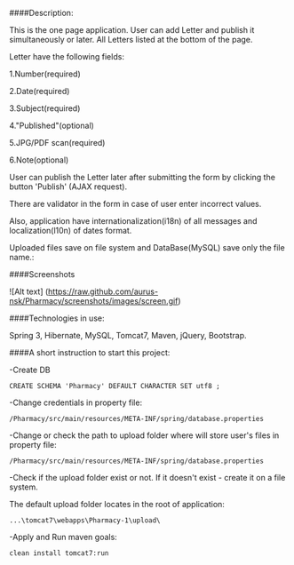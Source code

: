 ####Description:

This is the one page application. User can add Letter and publish it simultaneously or later. All Letters listed at the bottom of the page. 

Letter have the following fields:

1.Number(required)

2.Date(required)

3.Subject(required)

4."Published"(optional)

5.JPG/PDF scan(required)

6.Note(optional)

User can publish the Letter later after submitting the form by clicking the button 'Publish' (AJAX request).

There are validator in the form in case of user enter incorrect values.

Also, application have internationalization(i18n) of all messages and localization(l10n) of dates format.

Uploaded files save on file system and DataBase(MySQL) save only the file name.:

####Screenshots

![Alt text] (https://raw.github.com/aurus-nsk/Pharmacy/screenshots/images/screen.gif)

####Technologies in use: 

Spring 3, Hibernate, MySQL, Tomcat7, Maven, jQuery, Bootstrap.

####A short instruction to start this project:

-Create DB

	CREATE SCHEMA 'Pharmacy' DEFAULT CHARACTER SET utf8 ;

-Change credentials in property file:

	/Pharmacy/src/main/resources/META-INF/spring/database.properties

-Change or check the path to upload folder where will store user's files in property file:

	/Pharmacy/src/main/resources/META-INF/spring/database.properties

-Check if the upload folder exist or not. If it doesn't exist - create it on a file system.

The default upload folder locates in the root of application:

	...\tomcat7\webapps\Pharmacy-1\upload\

-Apply and Run maven goals: 

	clean install tomcat7:run
